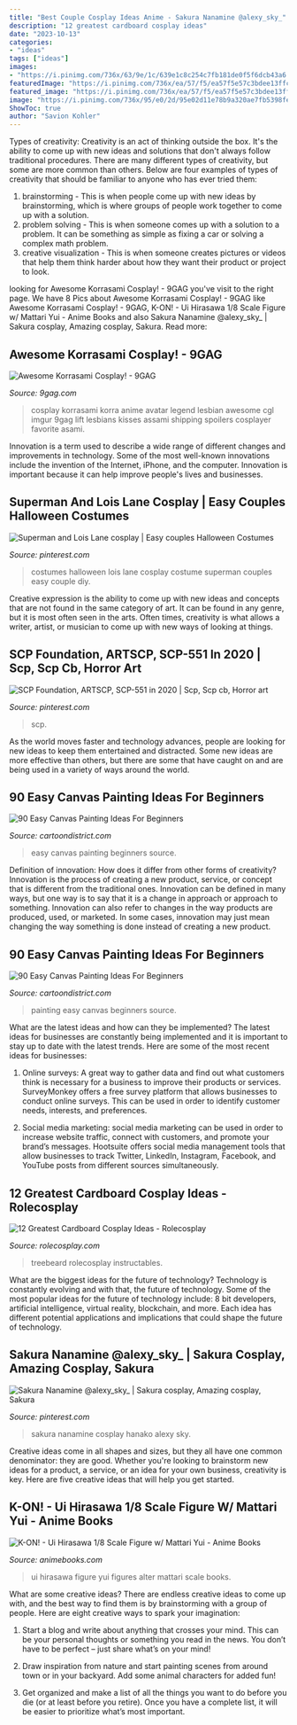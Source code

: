 ```yaml
---
title: "Best Couple Cosplay Ideas Anime - Sakura Nanamine @alexy_sky_"
description: "12 greatest cardboard cosplay ideas"
date: "2023-10-13"
categories:
- "ideas"
tags: ["ideas"]
images:
- "https://i.pinimg.com/736x/63/9e/1c/639e1c8c254c7fb181de0f5f6dcb43a6.jpg"
featuredImage: "https://i.pinimg.com/736x/ea/57/f5/ea57f5e57c3bdee13ffc95ba97d5661e.jpg"
featured_image: "https://i.pinimg.com/736x/ea/57/f5/ea57f5e57c3bdee13ffc95ba97d5661e.jpg"
image: "https://i.pinimg.com/736x/95/e0/2d/95e02d11e78b9a320ae7fb5398fe03f7.jpg"
ShowToc: true
author: "Savion Kohler"
---
```



Types of creativity:
Creativity is an act of thinking outside the box. It's the ability to come up with new ideas and solutions that don't always follow traditional procedures. 
There are many different types of creativity, but some are more common than others. Below are four examples of types of creativity that should be familiar to anyone who has ever tried them: 

1) brainstorming - This is when people come up with new ideas by brainstorming, which is where groups of people work together to come up with a solution.
2) problem solving - This is when someone comes up with a solution to a problem. It can be something as simple as fixing a car or solving a complex math problem.
3) creative visualization - This is when someone creates pictures or videos that help them think harder about how they want their product or project to look.

	

		
looking for Awesome Korrasami Cosplay! - 9GAG you've visit to the right page. We have 8 Pics about Awesome Korrasami Cosplay! - 9GAG like Awesome Korrasami Cosplay! - 9GAG, K-ON! - Ui Hirasawa 1/8 Scale Figure w/ Mattari Yui - Anime Books and also Sakura Nanamine @alexy_sky_ | Sakura cosplay, Amazing cosplay, Sakura. Read more:
		
    
## Awesome Korrasami Cosplay! - 9GAG

<img loading=lazy src="https://images-cdn.9gag.com/photo/anXPrKz_700b_v1.jpg" onerror="this.onerror=null;this.src='https://tse1.mm.bing.net/th?id=OIP.8dEvAUrSRZxg-HqsYguU-QHaLH&amp;pid=15.1';" alt="Awesome Korrasami Cosplay! - 9GAG">

_Source: 9gag.com_

>cosplay korrasami korra anime avatar legend lesbian awesome cgl imgur 9gag lift lesbians kisses assami shipping spoilers cosplayer favorite asami. 

	

Innovation is a term used to describe a wide range of different changes and improvements in technology. Some of the most well-known innovations include the invention of the Internet, iPhone, and the computer. Innovation is important because it can help improve people's lives and businesses.

    
## Superman And Lois Lane Cosplay | Easy Couples Halloween Costumes

<img loading=lazy src="https://i.pinimg.com/736x/ea/57/f5/ea57f5e57c3bdee13ffc95ba97d5661e.jpg" onerror="this.onerror=null;this.src='https://tse3.mm.bing.net/th?id=OIP.wwVYWphF5Tb2y0SH-TAgpAHaJ3&amp;pid=15.1';" alt="Superman and Lois Lane cosplay | Easy couples Halloween Costumes">

_Source: pinterest.com_

>costumes halloween lois lane cosplay costume superman couples easy couple diy. 

	

Creative expression is the ability to come up with new ideas and concepts that are not found in the same category of art. It can be found in any genre, but it is most often seen in the arts. Often times, creativity is what allows a writer, artist, or musician to come up with new ways of looking at things.

    
## SCP Foundation, ARTSCP, SCP-551 In 2020 | Scp, Scp Cb, Horror Art

<img loading=lazy src="https://i.pinimg.com/736x/63/9e/1c/639e1c8c254c7fb181de0f5f6dcb43a6.jpg" onerror="this.onerror=null;this.src='https://tse3.mm.bing.net/th?id=OIP.GWElJZGLpttKkUgQJSdU9QHaLc&amp;pid=15.1';" alt="SCP Foundation, ARTSCP, SCP-551 in 2020 | Scp, Scp cb, Horror art">

_Source: pinterest.com_

>scp. 

	

As the world moves faster and technology advances, people are looking for new ideas to keep them entertained and distracted. Some new ideas are more effective than others, but there are some that have caught on and are being used in a variety of ways around the world.

    
## 90 Easy Canvas Painting Ideas For Beginners

<img loading=lazy src="http://www.cartoondistrict.com/wp-content/uploads/2017/06/Easy-Canvas-Painting-Ideas-For-Beginners21-1.jpg" onerror="this.onerror=null;this.src='https://tse1.mm.bing.net/th?id=OIP.4OkhfQN4teidQ5dAVEC1JwHaJ4&amp;pid=15.1';" alt="90 Easy Canvas Painting Ideas For Beginners">

_Source: cartoondistrict.com_

>easy canvas painting beginners source. 

	

Definition of innovation: How does it differ from other forms of creativity?
Innovation is the process of creating a new product, service, or concept that is different from the traditional ones. Innovation can be defined in many ways, but one way is to say that it is a change in approach or approach to something. Innovation can also refer to changes in the way products are produced, used, or marketed. In some cases, innovation may just mean changing the way something is done instead of creating a new product.

    
## 90 Easy Canvas Painting Ideas For Beginners

<img loading=lazy src="http://www.cartoondistrict.com/wp-content/uploads/2017/06/Easy-Canvas-Painting-Ideas-For-Beginners0201.jpg" onerror="this.onerror=null;this.src='https://tse2.mm.bing.net/th?id=OIP.hI1Tv4Y6Y5t2unCN60fbQgHaLc&amp;pid=15.1';" alt="90 Easy Canvas Painting Ideas For Beginners">

_Source: cartoondistrict.com_

>painting easy canvas beginners source. 

	

What are the latest ideas and how can they be implemented?
The latest ideas for businesses are constantly being implemented and it is important to stay up to date with the latest trends. Here are some of the most recent ideas for businesses:
1. Online surveys: A great way to gather data and find out what customers think is necessary for a business to improve their products or services. SurveyMonkey offers a free survey platform that allows businesses to conduct online surveys. This can be used in order to identify customer needs, interests, and preferences.

2. Social media marketing: social media marketing can be used in order to increase website traffic, connect with customers, and promote your brand’s messages. Hootsuite offers social media management tools that allow businesses to track Twitter, LinkedIn, Instagram, Facebook, and YouTube posts from different sources simultaneously.

    
## 12 Greatest Cardboard Cosplay Ideas - Rolecosplay

<img loading=lazy src="https://www.rolecosplay.com/blog/wp-content/uploads/2016/02/97626c28193a81533b32c021ba6d1b6c-1.jpg" onerror="this.onerror=null;this.src='https://tse2.mm.bing.net/th?id=OIP.zDvIWviMm78jfgMfYdXzKAHaLG&amp;pid=15.1';" alt="12 Greatest Cardboard Cosplay Ideas - Rolecosplay">

_Source: rolecosplay.com_

>treebeard rolecosplay instructables. 

	

What are the biggest ideas for the future of technology?
Technology is constantly evolving and with that, the future of technology. Some of the most popular ideas for the future of technology include: 8 bit developers, artificial intelligence, virtual reality, blockchain, and more. Each idea has different potential applications and implications that could shape the future of technology.

    
## Sakura Nanamine @alexy_sky_ | Sakura Cosplay, Amazing Cosplay, Sakura

<img loading=lazy src="https://i.pinimg.com/736x/95/e0/2d/95e02d11e78b9a320ae7fb5398fe03f7.jpg" onerror="this.onerror=null;this.src='https://tse3.mm.bing.net/th?id=OIP.vh7VTaKqfXG18ln9AIJWSwHaJ3&amp;pid=15.1';" alt="Sakura Nanamine @alexy_sky_ | Sakura cosplay, Amazing cosplay, Sakura">

_Source: pinterest.com_

>sakura nanamine cosplay hanako alexy sky. 

	

Creative ideas come in all shapes and sizes, but they all have one common denominator: they are good. Whether you're looking to brainstorm new ideas for a product, a service, or an idea for your own business, creativity is key. Here are five creative ideas that will help you get started.

    
## K-ON! - Ui Hirasawa 1/8 Scale Figure W/ Mattari Yui - Anime Books

<img loading=lazy src="https://sep.yimg.com/ca/I/animebooks-com_2268_153810753.jpg" onerror="this.onerror=null;this.src='https://tse2.mm.bing.net/th?id=OIP.dg6U18yij_SMglbYClnhcQHaKG&amp;pid=15.1';" alt="K-ON! - Ui Hirasawa 1/8 Scale Figure w/ Mattari Yui - Anime Books">

_Source: animebooks.com_

>ui hirasawa figure yui figures alter mattari scale books. 

	

What are some creative ideas?
There are endless creative ideas to come up with, and the best way to find them is by brainstorming with a group of people. Here are eight creative ways to spark your imagination: 
1. Start a blog and write about anything that crosses your mind. This can be your personal thoughts or something you read in the news. You don’t have to be perfect – just share what’s on your mind!

2. Draw inspiration from nature and start painting scenes from around town or in your backyard. Add some animal characters for added fun!

3. Get organized and make a list of all the things you want to do before you die (or at least before you retire). Once you have a complete list, it will be easier to prioritize what’s most important.

